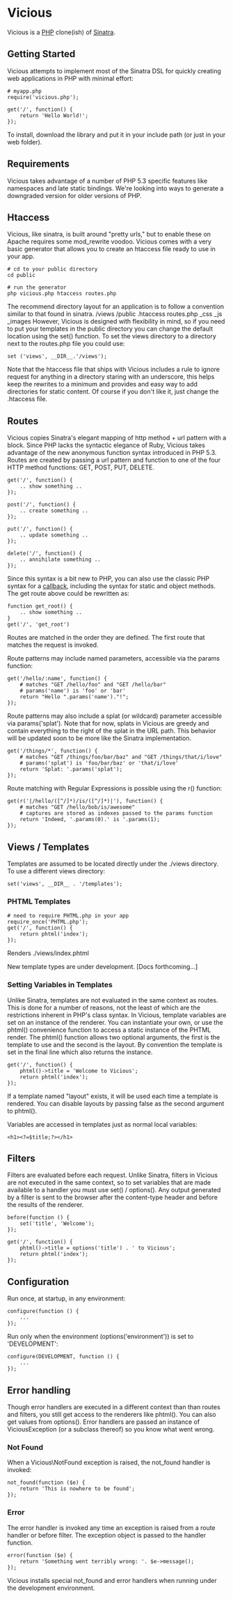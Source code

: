 # Vicious
Vicious is a [PHP](http://php.net) clone(ish) of [Sinatra](http://sinatrarb.com).

## Getting Started
Vicious attempts to implement most of the Sinatra DSL for quickly creating web applications in PHP with minimal effort:

    # myapp.php
    require('vicious.php');

    get('/', function() {	
    	return 'Hello World!';
    });

To install, download the library and put it in your include path (or just in your web folder).

## Requirements
Vicious takes advantage of a number of PHP 5.3 specific features like namespaces and late static bindings. We're looking into ways to generate a downgraded version for older versions of PHP.


## Htaccess
Vicious, like sinatra, is built around "pretty urls," but to enable these on Apache requires some mod_rewrite voodoo. Vicious comes with a very basic generator that allows you to create an htaccess file ready to use in your app. 

    # cd to your public directory
    cd public
    
    # run the generator
    php vicious.php htaccess routes.php 


The recommend directory layout for an application is to follow a convention similar to that found in sinatra. 
    /views
    /public
        .htaccess
        routes.php
        _css
        _js
        _images
However, Vicious is designed with flexibility in mind, so if you need to put your templates in the public directory you can change the default location using the set() function. To set the views directory to a directory next to the routes.php file you could use:
    
    set ('views', __DIR__.'/views');
    
Note that the htaccess file that ships with Vicious includes a rule to ignore request for anything in a directory staring with an underscore, this helps keep the rewrites to a minimum and provides and easy way to add directories for static content. Of course if you don't like it, just change the .htaccess file.

## Routes
Vicious copies Sinatra's elegant mapping of http method + url pattern with a block. Since PHP lacks the syntactic elegance of Ruby, Vicious takes advantage of the new anonymous function syntax introduced in PHP 5.3. Routes are created by passing a url pattern and function to one of the four HTTP method functions: GET, POST, PUT, DELETE.

    get('/', function() {
        .. show something ..
    });

    post('/', function() {
        .. create something ..
    });

    put('/', function() {
        .. update something ..
    });

    delete('/', function() {
        .. annihilate something ..
    });

Since this syntax is a bit new to PHP, you can also use the classic PHP syntax for a [callback](http://jp.php.net/manual/en/language.pseudo-types.php#language.types.callback), including the syntax for static and object methods. The get route above could be rewritten as:

    function get_root() {
        .. show something ..
    }
    get('/', 'get_root')

Routes are matched in the order they are defined. The first route that matches the request is invoked.

Route patterns may include named parameters, accessible via the params function:

    get('/hello/:name', function() {
        # matches "GET /hello/foo" and "GET /hello/bar"
        # params('name') is 'foo' or 'bar'
        return "Hello ".params('name')."!";
    });

Route patterns may also include a splat (or wildcard) parameter accessible via params('splat'). Note that for now, splats in Vicious are greedy and contain everything to the right of the splat in the URL path. This behavior will be updated soon to be more like the Sinatra implementation.

    get('/things/*', function() {
        # matches "GET /things/foo/bar/baz" and "GET /things/that/i/love"
        # params('splat') is 'foo/bar/baz' or 'that/i/love'
        return 'Splat: '.params('splat');
    });

Route matching with Regular Expressions is possible using the r() function:

    get(r('|/hello/([^/]*)/is/([^/]*)|'), function() {	
        # matches "GET /hello/bob/is/awesome"
        # captures are stored as indexes passed to the params function
    	return 'Indeed, '.params(0).' is '.params(1);
    });

## Views / Templates
Templates are assumed to be located directly under the ./views directory. To use a different views directory:

    set('views', __DIR__ . '/templates');


### PHTML Templates

    # need to require PHTML.php in your app
    require_once('PHTML.php');
    get('/', function() {
    	return phtml('index');
    });

Renders ./views/index.phtml

New template types are under development. [Docs forthcoming...]

### Setting Variables in Templates
Unlike Sinatra, templates are not evaluated in the same context as routes. This is done for a number of reasons, not the least of which are the restrictions inherent in PHP's class syntax. In Vicious, template variables are set on an instance of the renderer. You can instantiate your own, or use the phtml() convenience function to access a static instance of the PHTML render. The phtml() function allows two optional arguments, the first is the template to use and the second is the layout. By convention the template is set in the final line which also returns the instance.

    get('/', function() {
    	phtml()->title = 'Welcome to Vicious';
    	return phtml('index');
    });

If a template named "layout" exists, it will be used each time a template is rendered. You can disable layouts by passing false as the second argument to phtml().

Variables are accessed in templates just as normal local variables:

    <h1><?=$title;?></h1>

## Filters
Filters are evaluated before each request. Unlike Sinatra, filters in Vicious are not executed in the same context, so to set variables that are made available to a handler you must use set() / options(). Any output generated by a filter is sent to the browser after the content-type header and before the results of the renderer.

    before(function () {
	    set('title', 'Welcome');
    });

    get('/', function() {
    	phtml()->title = options('title') . ' to Vicious';
    	return phtml('index');
    });

## Configuration
Run once, at startup, in any environment:

    configure(function () {
    	...
    });

Run only when the environment (options('environment')) is set to 'DEVELOPMENT':

    configure(DEVELOPMENT, function () {
    	...
    });

## Error handling
Though error handlers are executed in a different context than than routes and filters, you still get access to the renderers like phtml(). You can also get values from options(). Error handlers are passed an instance of ViciousException (or a subclass thereof) so you know what went wrong.

### Not Found
When a Vicious\NotFound exception is raised, the not_found handler is invoked:

    not_found(function ($e) {
        return 'This is nowhere to be found';
    });

### Error
The error handler is invoked any time an exception is raised from a route handler or before filter. The exception object is passed to the handler function.

    error(function ($e) {
    	return 'Something went terribly wrong: '. $e->message();
    });

Vicious installs special not_found and error handlers when running under the development environment.









